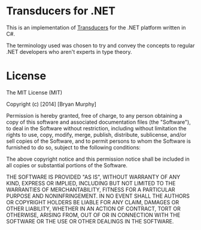 Transducers for .NET
====================

This is an implementation of [Transducers](http://blog.cognitect.com/blog/2014/8/6/transducers-are-coming)
for the .NET platform written in C#.

The terminology used was chosen to try and convey the concepts to regular .NET
developers who aren't experts in type theory.

License
=======

The MIT License (MIT)

Copyright (c) [2014] [Bryan Murphy]

Permission is hereby granted, free of charge, to any person obtaining a copy
of this software and associated documentation files (the "Software"), to deal
in the Software without restriction, including without limitation the rights
to use, copy, modify, merge, publish, distribute, sublicense, and/or sell
copies of the Software, and to permit persons to whom the Software is
furnished to do so, subject to the following conditions:

The above copyright notice and this permission notice shall be included in all
copies or substantial portions of the Software.

THE SOFTWARE IS PROVIDED "AS IS", WITHOUT WARRANTY OF ANY KIND, EXPRESS OR
IMPLIED, INCLUDING BUT NOT LIMITED TO THE WARRANTIES OF MERCHANTABILITY,
FITNESS FOR A PARTICULAR PURPOSE AND NONINFRINGEMENT. IN NO EVENT SHALL THE
AUTHORS OR COPYRIGHT HOLDERS BE LIABLE FOR ANY CLAIM, DAMAGES OR OTHER
LIABILITY, WHETHER IN AN ACTION OF CONTRACT, TORT OR OTHERWISE, ARISING FROM,
OUT OF OR IN CONNECTION WITH THE SOFTWARE OR THE USE OR OTHER DEALINGS IN THE
SOFTWARE.
